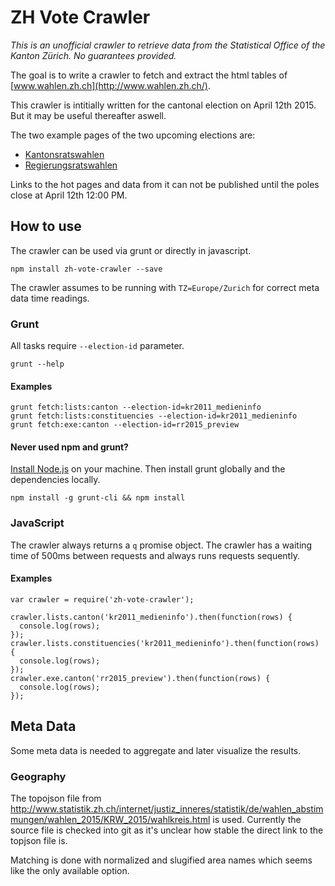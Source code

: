 # ZH Vote Crawler

*This is an unofficial crawler to retrieve data from the Statistical Office of the Kanton Zürich. No guarantees provided.*

The goal is to write a crawler to fetch and extract the html tables of [www.wahlen.zh.ch](http://www.wahlen.zh.ch/).

This crawler is intitially written for the cantonal election on April 12th 2015. But it may be useful thereafter aswell.

The two example pages of the two upcoming elections are:
- [Kantonsratswahlen](http://www.wahlen.zh.ch/wahlen/kr2011_medieninfo/viewer.php?menu=listen_kanton)
- [Regierungsratswahlen](http://www.wahlen.zh.ch/wahlen/rr2015_preview/viewer.php?table=kandkanton)

Links to the hot pages and data from it can not be published until the poles close at April 12th 12:00 PM.

## How to use

The crawler can be used via grunt or directly in javascript.

```
npm install zh-vote-crawler --save
```

The crawler assumes to be running with `TZ=Europe/Zurich` for correct meta data time readings.

### Grunt

All tasks require `--election-id` parameter.

```
grunt --help
```

#### Examples

```
grunt fetch:lists:canton --election-id=kr2011_medieninfo
grunt fetch:lists:constituencies --election-id=kr2011_medieninfo
grunt fetch:exe:canton --election-id=rr2015_preview
```


#### Never used npm and grunt?

[Install Node.js](https://github.com/joyent/node/wiki/Installing-Node.js-via-package-manager#osx) on your machine. Then install grunt globally and the dependencies locally.

```
npm install -g grunt-cli && npm install
```

### JavaScript

The crawler always returns a `q` promise object. The crawler has a waiting time of 500ms between requests and always runs requests sequently.

#### Examples

```
var crawler = require('zh-vote-crawler');

crawler.lists.canton('kr2011_medieninfo').then(function(rows) {
  console.log(rows);
});
crawler.lists.constituencies('kr2011_medieninfo').then(function(rows) {
  console.log(rows);
});
crawler.exe.canton('rr2015_preview').then(function(rows) {
  console.log(rows);
});
```

## Meta Data

Some meta data is needed to aggregate and later visualize the results.

### Geography

The topojson file from http://www.statistik.zh.ch/internet/justiz_inneres/statistik/de/wahlen_abstimmungen/wahlen_2015/KRW_2015/wahlkreis.html is used. Currently the source file is checked into git as it's unclear how stable the direct link to the topjson file is.

Matching is done with normalized and slugified area names which seems like the only available option.

